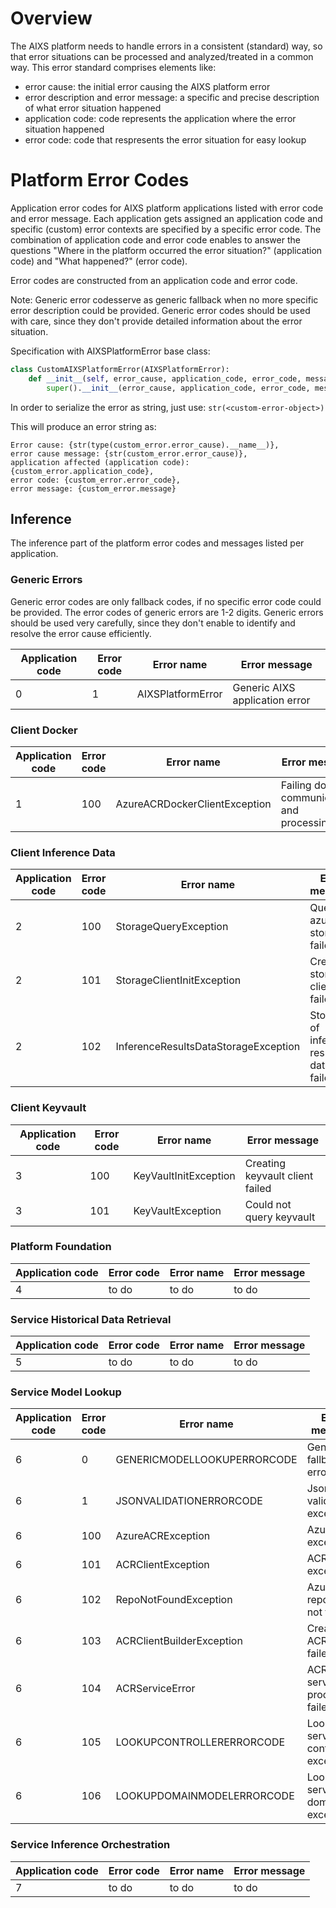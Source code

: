# Overview
The AIXS platform needs to handle errors in a consistent (standard) way, so that error situations can be processed and analyzed/treated in a common way. This error standard comprises elements like:
- error cause: the initial error causing the AIXS platform error
- error description and error message: a specific and precise description of what error situation happened
- application code: code represents the application where the error situation happened
- error code: code that respresents the error situation for easy lookup

# Platform Error Codes
Application error codes for AIXS platform applications listed with error code and error message. Each application gets assigned an application code and specific (custom) error contexts are specified by a specific error code. The combination of application code and error code enables to answer the questions "Where in the platform occurred the error situation?" (application code) and "What happened?" (error code).

Error codes are constructed from an application code and error code.

Note: Generic error codesserve as generic fallback when no more specific error description could be provided. Generic error codes should be used with care, since they don't provide detailed information about the error situation.

Specification with AIXSPlatformError base class:
```python
class CustomAIXSPlatformError(AIXSPlatformError):
    def __init__(self, error_cause, application_code, error_code, message):
        super().__init__(error_cause, application_code, error_code, message)
```

In order to serialize the error as string, just use: ``str(<custom-error-object>)``

This will produce an error string as:
```
Error cause: {str(type(custom_error.error_cause).__name__)},
error cause message: {str(custom_error.error_cause)},
application affected (application code): {custom_error.application_code},
error code: {custom_error.error_code},
error message: {custom_error.message}
```

## Inference
The inference part of the platform error codes and messages listed per application.

### Generic Errors
Generic error codes are only fallback codes, if no specific error code could be provided. The error codes of generic errors are 1-2 digits. Generic errors should be used very carefully, since they don't enable to identify and resolve the error cause efficiently.

| Application code | Error code | Error name | Error message  |
|---|---|---|---|
| 0 | 1  | AIXSPlatformError | Generic AIXS application error |

### Client Docker
| Application code | Error code | Error name | Error message  |
|---|---|---|---|
| 1 | 100  | AzureACRDockerClientException  |  Failing docker communication and processing  |

### Client Inference Data
| Application code | Error code | Error name | Error message  |
|---|---|---|---|
| 2 | 100  | StorageQueryException  | Querying azure storage failed  |
| 2 | 101  | StorageClientInitException  | Creating storage client failed  |
| 2 | 102  | InferenceResultsDataStorageException  | Storage of inference results data failed  |

### Client Keyvault
| Application code | Error code | Error name | Error message  |
|---|---|---|---|
| 3 | 100  | KeyVaultInitException  | Creating keyvault client failed  |
| 3 | 101  | KeyVaultException  | Could not query keyvault  |

### Platform Foundation
| Application code | Error code | Error name | Error message  |
|---|---|---|---|
| 4 | to do | to do | to do |


### Service Historical Data Retrieval
| Application code | Error code | Error name | Error message  |
|---|---|---|---|
| 5 |  to do | to do | to do |


### Service Model Lookup
| Application code | Error code | Error name | Error message  |
|---|---|---|---|
| 6 | 0 |  GENERICMODELLOOKUPERRORCODE  | Generic fallback error |
| 6 | 1 | JSONVALIDATIONERRORCODE  | Json validation exception |
| 6 | 100 | AzureACRException  | Azure SDK exception |
| 6 | 101 | ACRClientException  | ACR Client exception  |
| 6 | 102 | RepoNotFoundException  | Azure ACR repository not found  |
| 6 | 103 | ACRClientBuilderException  | Creating ACR client failed  |
| 6 | 104 | ACRServiceError | ACR service processing failed  |
| 6 | 105 | LOOKUPCONTROLLERERRORCODE | Lookup service controller exception |
| 6 | 106 | LOOKUPDOMAINMODELERRORCODE | Lookup service domain exception |


### Service Inference Orchestration
| Application code | Error code | Error name | Error message  |
|---|---|---|---|
| 7 |  to do | to do | to do |
